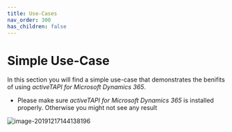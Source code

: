 ```yaml
---
title: Use-Cases
nav_order: 300
has_children: false
---
```


# Simple Use-Case

In this section you will find a simple use-case that demonstrates the benifits of using _activeTAPI for Microsoft Dynamics 365_.

[!Note]: Prerequisites
* Please make sure _activeTAPI for Microsoft Dynamics 365_ is installed properly. Otherwise you might not see any result

![image-20191217144138196](usecase.assets/image-20191217144138196.png)
